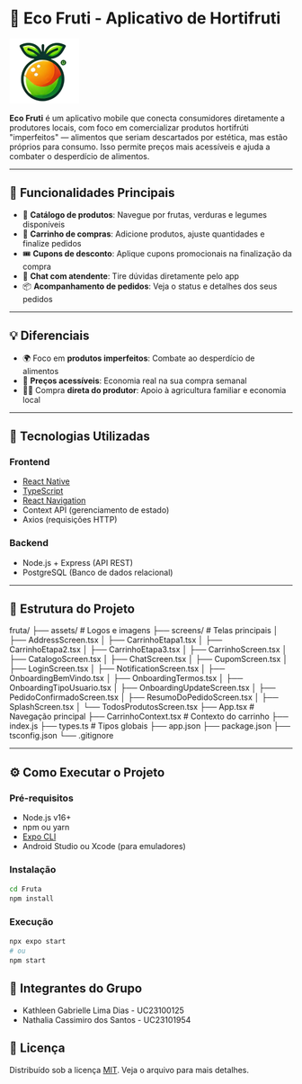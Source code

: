# 🌱 Eco Fruti - Aplicativo de Hortifruti

![Logo Eco Fruti](./assets/logo.png)

**Eco Fruti** é um aplicativo mobile que conecta consumidores diretamente a produtores locais, com foco em comercializar produtos hortifrúti "imperfeitos" — alimentos que seriam descartados por estética, mas estão próprios para consumo. Isso permite preços mais acessíveis e ajuda a combater o desperdício de alimentos.

---

## 📲 Funcionalidades Principais

- 🥬 **Catálogo de produtos**: Navegue por frutas, verduras e legumes disponíveis  
- 🛒 **Carrinho de compras**: Adicione produtos, ajuste quantidades e finalize pedidos  
- 🎟️ **Cupons de desconto**: Aplique cupons promocionais na finalização da compra  
- 💬 **Chat com atendente**: Tire dúvidas diretamente pelo app  
- 📦 **Acompanhamento de pedidos**: Veja o status e detalhes dos seus pedidos

---

## 💡 Diferenciais

- 🌍 Foco em **produtos imperfeitos**: Combate ao desperdício de alimentos  
- 💸 **Preços acessíveis**: Economia real na sua compra semanal  
- 👩‍🌾 Compra **direta do produtor**: Apoio à agricultura familiar e economia local

---

## 🧪 Tecnologias Utilizadas

### Frontend

- [React Native](https://reactnative.dev/)  
- [TypeScript](https://www.typescriptlang.org/)  
- [React Navigation](https://reactnavigation.org/)  
- Context API (gerenciamento de estado)  
- Axios (requisições HTTP)

### Backend

- Node.js + Express (API REST)  
- PostgreSQL (Banco de dados relacional)

---

## 📁 Estrutura do Projeto
fruta/
├── assets/                     # Logos e imagens
├── screens/                    # Telas principais
│   ├── AddressScreen.tsx
│   ├── CarrinhoEtapa1.tsx
│   ├── CarrinhoEtapa2.tsx
│   ├── CarrinhoEtapa3.tsx
│   ├── CarrinhoScreen.tsx
│   ├── CatalogoScreen.tsx
│   ├── ChatScreen.tsx
│   ├── CupomScreen.tsx
│   ├── LoginScreen.tsx
│   ├── NotificationScreen.tsx
│   ├── OnboardingBemVindo.tsx
│   ├── OnboardingTermos.tsx
│   ├── OnboardingTipoUsuario.tsx
│   ├── OnboardingUpdateScreen.tsx
│   ├── PedidoConfirmadoScreen.tsx
│   ├── ResumoDoPedidoScreen.tsx
│   ├── SplashScreen.tsx
│   └── TodosProdutosScreen.tsx
├── App.tsx                     # Navegação principal
├── CarrinhoContext.tsx         # Contexto do carrinho
├── index.js
├── types.ts                    # Tipos globais
├── app.json
├── package.json
├── tsconfig.json
└── .gitignore

---

## ⚙️ Como Executar o Projeto

### Pré-requisitos

- Node.js v16+
- npm ou yarn
- [Expo CLI](https://docs.expo.dev/get-started/installation/)
- Android Studio ou Xcode (para emuladores)

### Instalação

```bash
cd Fruta
npm install
```
### Execução
```bash
npx expo start
# ou
npm start
```
## 👥 Integrantes do Grupo
- Kathleen Gabrielle Lima Dias  - UC23100125
- Nathalia Cassimiro dos Santos - UC23101954
 

## 📄 Licença
Distribuído sob a licença [MIT](LICENSE). Veja o arquivo para mais detalhes.

